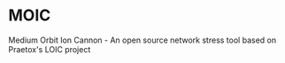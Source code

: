 # MOIC
Medium Orbit Ion Cannon - An open source network stress tool based on Praetox's LOIC project
